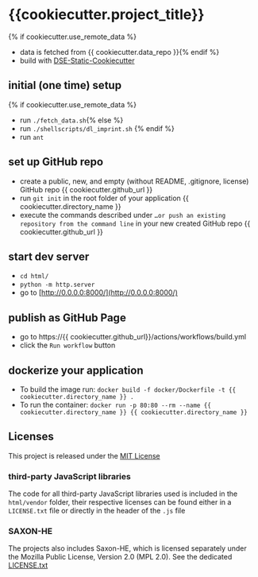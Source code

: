 # {{cookiecutter.project_title}}


{% if cookiecutter.use_remote_data %}
* data is fetched from {{ cookiecutter.data_repo }}{% endif %}
* build with [DSE-Static-Cookiecutter](https://github.com/acdh-oeaw/dse-static-cookiecutter)


## initial (one time) setup
{% if cookiecutter.use_remote_data %}
* run `./fetch_data.sh`{% else %}
* run `./shellscripts/dl_imprint.sh`
{% endif %}
* run `ant`

## set up GitHub repo
* create a public, new, and empty (without README, .gitignore, license) GitHub repo {{ cookiecutter.github_url }} 
* run `git init` in the root folder of your application {{ cookiecutter.directory_name }}
* execute the commands described under `…or push an existing repository from the command line` in your new created GitHub repo {{ cookiecutter.github_url }}

## start dev server

* `cd html/`
* `python -m http.server`
* go to [http://0.0.0.0:8000/](http://0.0.0.0:8000/)

## publish as GitHub Page

* go to https://{{ cookiecutter.github_url}}/actions/workflows/build.yml
* click the `Run workflow` button


## dockerize your application

* To build the image run: `docker build -f docker/Dockerfile -t {{ cookiecutter.directory_name }} .`
* To run the container: `docker run -p 80:80 --rm --name {{ cookiecutter.directory_name }} {{ cookiecutter.directory_name }}`

## Licenses

This project is released under the [MIT License](LICENSE)

### third-party JavaScript libraries
The code for all third-party JavaScript libraries used is included in the `html/vendor` folder, their respective licenses can be found either in a `LICENSE.txt` file or directly in the header of the `.js` file

### SAXON-HE
The projects also includes Saxon-HE, which is licensed separately under the Mozilla Public License, Version 2.0 (MPL 2.0). See the dedicated [LICENSE.txt](saxon/notices/LICENSE.txt)

